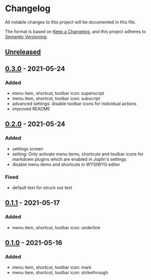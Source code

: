 # Changelog
All notable changes to this project will be documented in this file.

The format is based on [Keep a Changelog](https://keepachangelog.com/en/1.0.0/),
and this project adheres to [Semantic Versioning](https://semver.org/spec/v2.0.0.html).

## [Unreleased]

## [0.3.0] - 2021-05-24
### Added
- menu item, shortcut, toolbar icon: superscript
- menu item, shortcut, toolbar icon: subscript
- advanced settings: disable toolbar icons for individual actions
- improved README
## [0.2.0] - 2021-05-24
### Added
- settings screen
- setting: Only activate menu items, shortcuts and toolbar icons for markdown plugins which are enabled in Joplin's settings
- disable menu items and shortcuts in WYSIWYG editor

### Fixed
- default text for struck out text

## [0.1.1] - 2021-05-17
### Added
- menu item, shortcut, toolbar icon: underline

## [0.1.0] - 2021-05-16
### Added
- menu item, shortcut, toolbar icon: mark
- menu item, shortcut, toolbar icon: strikethrough

[Unreleased]: https://github.com/tessus/joplin-plugin-menu-shortcut-toolbar/compare/0.3.0...HEAD
[0.3.0]: https://github.com/tessus/joplin-plugin-menu-shortcut-toolbar/compare/0.2.0...0.3.0
[0.2.0]: https://github.com/tessus/joplin-plugin-menu-shortcut-toolbar/compare/0.1.1...0.2.0
[0.1.1]: https://github.com/tessus/joplin-plugin-menu-shortcut-toolbar/compare/0.1.0...0.1.1
[0.1.0]: https://github.com/tessus/joplin-plugin-menu-shortcut-toolbar/releases/tag/0.1.0
